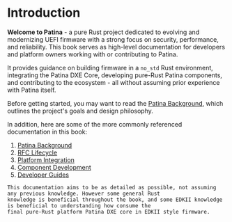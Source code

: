 
# Introduction

**Welcome to Patina** - a pure Rust project dedicated to evolving and modernizing UEFI firmware with a strong focus on
security, performance, and reliability. This book serves as high-level documentation for developers and platform
owners working with or contributing to Patina.

It provides guidance on building firmware in a `no_std` Rust environment, integrating the Patina DXE Core, developing
pure-Rust Patina components, and contributing to the ecosystem - all without assuming prior experience with
Patina itself.

Before getting started, you may want to read the [Patina Background](patina.md), which outlines the project's goals
and design philosophy.

In addition, here are some of the more commonly referenced documentation in this book:

1. [Patina Background](patina.md)
2. [RFC Lifecycle](rfc_lifecycle.md)
3. [Platform Integration](integrate/patina_dxe_core_requirements.html)
4. [Component Development](component/getting_started.html)
5. [Developer Guides](dev/documenting.md)

```admonish note
This documentation aims to be as detailed as possible, not assuming any previous knowledge. However some general Rust
knowledge is beneficial throughout the book, and some EDKII knowledge is beneficial to understanding how consume the
final pure-Rust platform Patina DXE core in EDKII style firmware.
```
